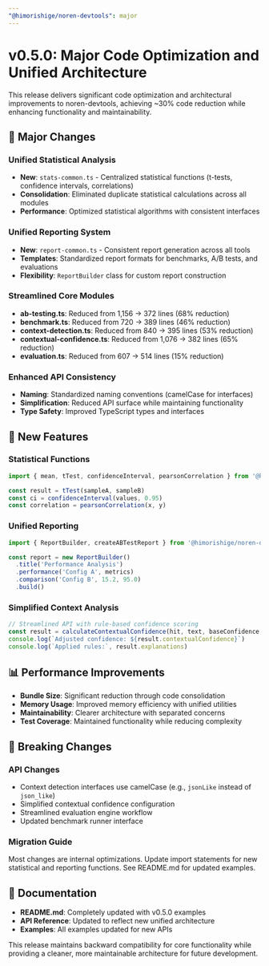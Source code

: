 ```yaml
---
"@himorishige/noren-devtools": major
---
```


# v0.5.0: Major Code Optimization and Unified Architecture

This release delivers significant code optimization and architectural improvements to noren-devtools, achieving ~30% code reduction while enhancing functionality and maintainability.

## 🚀 Major Changes

### Unified Statistical Analysis
- **New**: `stats-common.ts` - Centralized statistical functions (t-tests, confidence intervals, correlations)
- **Consolidation**: Eliminated duplicate statistical calculations across all modules
- **Performance**: Optimized statistical algorithms with consistent interfaces

### Unified Reporting System  
- **New**: `report-common.ts` - Consistent report generation across all tools
- **Templates**: Standardized report formats for benchmarks, A/B tests, and evaluations
- **Flexibility**: `ReportBuilder` class for custom report construction

### Streamlined Core Modules
- **ab-testing.ts**: Reduced from 1,156 → 372 lines (68% reduction)
- **benchmark.ts**: Reduced from 720 → 389 lines (46% reduction) 
- **context-detection.ts**: Reduced from 840 → 395 lines (53% reduction)
- **contextual-confidence.ts**: Reduced from 1,076 → 382 lines (65% reduction)
- **evaluation.ts**: Reduced from 607 → 514 lines (15% reduction)

### Enhanced API Consistency
- **Naming**: Standardized naming conventions (camelCase for interfaces)
- **Simplification**: Reduced API surface while maintaining functionality
- **Type Safety**: Improved TypeScript types and interfaces

## 🔧 New Features

### Statistical Functions
```typescript
import { mean, tTest, confidenceInterval, pearsonCorrelation } from '@himorishige/noren-devtools'

const result = tTest(sampleA, sampleB)
const ci = confidenceInterval(values, 0.95)
const correlation = pearsonCorrelation(x, y)
```

### Unified Reporting
```typescript
import { ReportBuilder, createABTestReport } from '@himorishige/noren-devtools'

const report = new ReportBuilder()
  .title('Performance Analysis')
  .performance('Config A', metrics)
  .comparison('Config B', 15.2, 95.0)
  .build()
```

### Simplified Context Analysis
```typescript
// Streamlined API with rule-based confidence scoring
const result = calculateContextualConfidence(hit, text, baseConfidence, config)
console.log(`Adjusted confidence: ${result.contextualConfidence}`)
console.log(`Applied rules:`, result.explanations)
```

## 📊 Performance Improvements

- **Bundle Size**: Significant reduction through code consolidation
- **Memory Usage**: Improved memory efficiency with unified utilities
- **Maintainability**: Clearer architecture with separated concerns
- **Test Coverage**: Maintained functionality while reducing complexity

## 🔄 Breaking Changes

### API Changes
- Context detection interfaces use camelCase (e.g., `jsonLike` instead of `json_like`)
- Simplified contextual confidence configuration
- Streamlined evaluation engine workflow
- Updated benchmark runner interface

### Migration Guide
Most changes are internal optimizations. Update import statements for new statistical and reporting functions. See README.md for updated examples.

## 📝 Documentation

- **README.md**: Completely updated with v0.5.0 examples
- **API Reference**: Updated to reflect new unified architecture
- **Examples**: All examples updated for new APIs

This release maintains backward compatibility for core functionality while providing a cleaner, more maintainable architecture for future development.